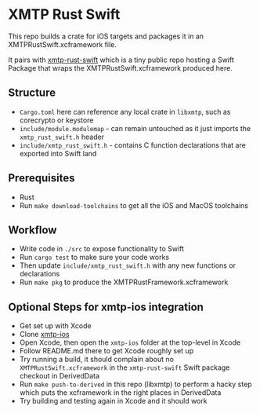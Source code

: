 # XMTP Rust Swift

This repo builds a crate for iOS targets and packages it in an XMTPRustSwift.xcframework file.

It pairs with [xmtp-rust-swift](https://github.com/xmtp/xmtp-rust-swift) which is a tiny public repo hosting a Swift Package that wraps the XMTPRustSwift.xcframework produced here.

## Structure

- `Cargo.toml` here can reference any local crate in `libxmtp`, such as corecrypto or keystore
- `include/module.modulemap` - can remain untouched as it just imports the `xmtp_rust_swift.h` header
- `include/xmtp_rust_swift.h` - contains C function declarations that are exported into Swift land

## Prerequisites

- Rust
- Run `make download-toolchains` to get all the iOS and MacOS toolchains

## Workflow

- Write code in `./src` to expose functionality to Swift
- Run `cargo test` to make sure your code works
- Then update `include/xmtp_rust_swift.h` with any new functions or declarations
- Run `make pkg` to produce the XMTPRustFramework.xcframework

## Optional Steps for xmtp-ios integration

- Get set up with Xcode
- Clone [xmtp-ios](https://github.com/xmtp/xmtp-ios)
- Open Xcode, then open the `xmtp-ios` folder at the top-level in Xcode
- Follow README.md there to get Xcode roughly set up
- Try running a build, it should complain about no `XMTPRustSwift.xcframework` in the `xmtp-rust-swift` Swift package checkout in DerivedData
- Run `make push-to-derived` in this repo (libxmtp) to perform a hacky step which puts the xcframework in the right places in DerivedData
- Try building and testing again in Xcode and it should work
